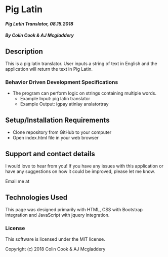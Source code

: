 # **Pig Latin**

#### _Pig Latin Translator, 08.15.2018_

##### By Colin Cook & AJ Mcgladdery

## Description

This is a pig latin translator. User inputs a string of text in English and the application will return the text in Pig Latin.

### Behavior Driven Development Specifications
<!--
* The program does nothing to non-alphabetical characters, since they do not contain consonants or vowels.
    * Example Input: 3
    * Example Output: 3 -->
<!-- * The program adds "ay" to single-letter words beginning with a vowel.
    * Example Input: i
    * Example Output: iay -->
<!-- * The program adds “way” to multi-letter words beginning with a vowel.
    <!-- * Example Input: apple
    * Example Output: appleway -->
<!-- *  The program moves a single consonant from the beginning of a word to the end and adds “ay”.
    * Example Input: cook
    * Example Output: ookcay -->
<!-- * The program moves two consonants from the beginning of a word to the end and adds “ay”.
    * Example Input: stool
    * Example Output: oolstay -->
<!-- * The program moves three consonants from the beginning of a word to the end and adds “ay”.
    * Example Input: strap
    * Example Output: apstray -->
<!-- * The program moves “qu” at the beginning of a word to the end and adds “ay”.
    * Example Input: quail
    * Example Output: ailquay
* The program moves any initial consonants followed by “qu” to the end and adds “ay”.
    * Example Input: squeal
    * Example Output: ealsquay -->
<!-- * The program treats words beginning with a “y” as a consonant.
    * Example Input: yak
    * Example Output: akyay -->
<!-- * The program treats “y” in a word whose sound is a vowel sound as a vowel.
    * Example Input: mystery
    * Example Output: ysterymay -->
* The program can perform logic on strings containing multiple words.
  * Example Input: pig latin translator
  * Example Output: igpay atinlay anslatortray



## Setup/Installation Requirements

* Clone repository from GitHub to your computer
* Open index.html file in your web browser

## Support and contact details

I would love to hear from you! If you have any issues with this application or have any suggestions on how it could be improved, please let me know.

Email me at

## Technologies Used

This page was designed primarily with HTML, CSS with Bootstrap integration and JavaScript with jquery integration.

### License

This software is licensed under the MIT license.

Copyright (c) 2018 Colin Cook & AJ Mcgladdery
